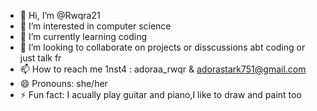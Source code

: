 - 👋 Hi, I’m @Rwqra21
- 👀 I’m interested in computer science 
- 🌱 I’m currently learning coding
- 💞️ I’m looking to collaborate on projects or disscussions abt coding or just talk fr
- 📫 How to reach me 1nst4 : adoraa_rwqr & adorastark751@gmail.com
- 😄 Pronouns: she/her
- ⚡ Fun fact: I acually play guitar and  piano,I like to draw and paint too

<!---
Rwqra21/Rwqra21 is a ✨ special ✨ repository because its `README.md` (this file) appears on your GitHub profile.
You can click the Preview link to take a look at your changes.
--->
